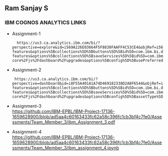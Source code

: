 ## Ram Sanjay S

### IBM COGNOS ANALYTICS LINKS

 - Assignment-1
 
         https://us3.ca.analytics.ibm.com/bi/?perspective=explore&id=i569A226E03664F5F8830FAAFF4C53CE4&objRef=i569A226E03664F5F8830FAAFF4C53CE4&options%5BdisableGlassPrefetch%5D=true&options%5Bcollections%5D%5BcanvasExtension%5D%5Bid%5D=com.ibm.bi.dashboard.canvasExtension&options%5Bcollections%5D%5BfeatureExtension%5D%5Bid%5D=com.ibm.bi.dashboard.core-features&options%5Bcollections%5D%5Bbuttons%5D%5Bid%5D=com.ibm.bi.dashboard.buttons&options%5Bcollections%5D%5Bwidget%5D%5Bid%5D=com.ibm.bi.dashboard.widgets&options%5Bcollections%5D%5BcontentFeatureExtension%5D%5Bid%5D=com.ibm.bi.dashboard.content-features&options%5Bcollections%5D%5BsaveServices%5D%5Bid%5D=com.ibm.bi.dashboard.saveServices&options%5Bcollections%5D%5Btemplates%5D%5Bid%5D=com.ibm.bi.dashboard.templates&options%5Bcollections%5D%5BvisualizationExtension%5D%5Bid%5D=com.ibm.bi.dashboard.visualizationExtensionCA&options%5Bcollections%5D%5BboardModel%5D%5Bid%5D=com.ibm.bi.dashboard.boardModelExtension&options%5Bcollections%5D%5BcontentTypes%5D%5Bid%5D=com.ibm.bi.dashboard.contentTypes&options%5Bcollections%5D%5BserviceExtension%5D%5Bid%5D=com.ibm.bi.dashboard.serviceExtension&options%5Bcollections%5D%5BlayoutExtension%5D%5Bid%5D=com.ibm.bi.dashboard.layoutExtension&options%5Bcollections%5D%5BcolorSetExtensions%5D%5Bid%5D=com.ibm.bi.dashboard.colorSetExtensions&options%5Bconfig%5D%5BeditPropertiesLabel%5D=true&options%5Bconfig%5D%5BenableInteractions%5D=true&options%5Bconfig%5D%5BassetTags%5D%5B%5D=explore&options%5Bconfig%5D%5Bupgrades%5D=dashboard-core%2Fjs%2Fdashboard%2Fupgrades&options%5Bconfig%5D%5BusePreferredSize%5D=false&options%5Bconfig%5D%5BgeoService%5D=CA&options%5Bconfig%5D%5Binteractions%5D%5Bmove%5D=false&options%5Bconfig%5D%5Binteractions%5D%5BeditTitle%5D=false&options%5Bconfig%5D%5Binteractions%5D%5Bduplicate%5D=false&options%5Bconfig%5D%5Binteractions%5D%5BlaunchExplore%5D=false&options%5Bconfig%5D%5Binteractions%5D%5Bdelete%5D=false&options%5Bconfig%5D%5Binteractions%5D%5BchangeVis%5D=false&options%5Bconfig%5D%5Binteractions%5D%5BeditNotebookWidget%5D=false&options%5Bconfig%5D%5Binteractions%5D%5Bexpand%5D=false&options%5Bconfig%5D%5Binteractions%5D%5BmoveGroupContent%5D=false&options%5Bconfig%5D%5Binteractions%5D%5Bselection%5D=explore%2Finteractions%2Fselection&options%5Bconfig%5D%5Binteractions%5D%5Bresize%5D=false&options%5Bconfig%5D%5Binteractions%5D%5BeventGroup%5D=false&options%5Bconfig%5D%5Binteractions%5D%5BdrillThrough%5D=false&options%5Bconfig%5D%5Binteractions%5D%5Bgroup%5D=false&options%5Bconfig%5D%5Binteractions%5D%5Border%5D=false&options%5Bconfig%5D%5BremainSelectedOnPin%5D=true&options%5Bconfig%5D%5BshowTabs%5D=true&options%5Bconfig%5D%5BenableCustomDataSelection%5D=true&options%5Bconfig%5D%5Bproduct%5D=CA&options%5Bconfig%5D%5Bthumbnail%5D%5Bsize%5D%5Bwidth%5D=190&options%5Bconfig%5D%5Bthumbnail%5D%5Bsize%5D%5Bheight%5D=100&options%5Bconfig%5D%5Bprofile%5D=explore&options%5Bconfig%5D%5BhostApplicationName%5D=.ExploreHost&options%5Bconfig%5D%5BenableCustomVisualizations%5D=true&options%5Bconfig%5D%5BfilterDock%5D=true&options%5Bconfig%5D%5BshowMembers%5D=true&options%5Bconfig%5D%5BassetType%5D=exploration&options%5Bconfig%5D%5Btoolbar%5D=false&options%5Bconfig%5D%5BsmartTitle%5D=true&options%5Bconfig%5D%5Bselection%5D%5BdeselectionSelector%5D=explore%2Finteractions%2Fdeselection&options%5Bconfig%5D%5BpageContainerType%5D=exploreCard&options%5Bconfig%5D%5BnavigationGroupAction%5D=true&options%5Bconfig%5D%5BenableDataQuality%5D=false&options%5Bconfig%5D%5BmemberCalculation%5D=false&isAuthoringMode=true&boardId=i569A226E03664F5F8830FAAFF4C53CE4
 
  - Assignment-2
  
         https://us3.ca.analytics.ibm.com/bi/?perspective=dashboard&id=i8F55A401A1A74D469182338D2A8F6544&objRef=i8F55A401A1A74D469182338D2A8F6544&options%5BdisableGlassPrefetch%5D=true&options%5Bcollections%5D%5BcanvasExtension%5D%5Bid%5D=com.ibm.bi.dashboard.canvasExtension&options%5Bcollections%5D%5BfeatureExtension%5D%5Bid%5D=com.ibm.bi.dashboard.core-features&options%5Bcollections%5D%5Bbuttons%5D%5Bid%5D=com.ibm.bi.dashboard.buttons&options%5Bcollections%5D%5Bwidget%5D%5Bid%5D=com.ibm.bi.dashboard.widgets&options%5Bcollections%5D%5BcontentFeatureExtension%5D%5Bid%5D=com.ibm.bi.dashboard.content-features&options%5Bcollections%5D%5BsaveServices%5D%5Bid%5D=com.ibm.bi.dashboard.saveServices&options%5Bcollections%5D%5Btemplates%5D%5Bid%5D=com.ibm.bi.dashboard.templates&options%5Bcollections%5D%5BvisualizationExtension%5D%5Bid%5D=com.ibm.bi.dashboard.visualizationExtensionCA&options%5Bcollections%5D%5BboardModel%5D%5Bid%5D=com.ibm.bi.dashboard.boardModelExtension&options%5Bcollections%5D%5BcontentTypes%5D%5Bid%5D=com.ibm.bi.dashboard.contentTypes&options%5Bcollections%5D%5BserviceExtension%5D%5Bid%5D=com.ibm.bi.dashboard.serviceExtension&options%5Bcollections%5D%5BlayoutExtension%5D%5Bid%5D=com.ibm.bi.dashboard.layoutExtension&options%5Bcollections%5D%5BcolorSetExtensions%5D%5Bid%5D=com.ibm.bi.dashboard.colorSetExtensions&options%5Bconfig%5D%5Bproduct%5D=CA&options%5Bconfig%5D%5BeditPropertiesLabel%5D=true&options%5Bconfig%5D%5BenableCustomVisualizations%5D=true&options%5Bconfig%5D%5BassetTags%5D%5B%5D=dashboard&options%5Bconfig%5D%5BfilterDock%5D=true&options%5Bconfig%5D%5BshowMembers%5D=true&options%5Bconfig%5D%5Bupgrades%5D=dashboard-core%2Fjs%2Fdashboard%2Fupgrades&options%5Bconfig%5D%5BassetType%5D=exploration&options%5Bconfig%5D%5BgeoService%5D=CA&options%5Bconfig%5D%5BsmartTitle%5D=true&options%5Bconfig%5D%5BnavigationGroupAction%5D=true&options%5Bconfig%5D%5BenableDataQuality%5D=false&options%5Bconfig%5D%5BmemberCalculation%5D=false&isAuthoringMode=false&boardId=i8F55A401A1A74D469182338D2A8F6544
         
 - Assignment-3 <br>
         https://github.com/IBM-EPBL/IBM-Project-17136-1659628900/blob/ad5aa4c60163433fc62a58c396fc1cb3bf4c7fe0/Assessments/Team_Member_3/ibm_Assignment_3.pdf
 
 - Assignment-4 <br>
         https://github.com/IBM-EPBL/IBM-Project-17136-1659628900/blob/ad5aa4c60163433fc62a58c396fc1cb3bf4c7fe0/Assessments/Team_Member_3/ibm_assignment_4.ipynb
         
  
  
